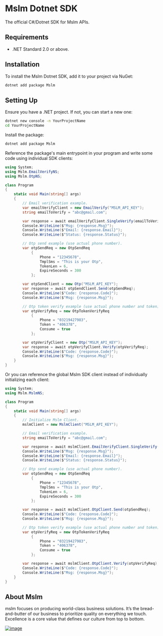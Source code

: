 # Mslm Dotnet SDK

The official C#/Dotnet SDK for Mslm APIs.

## Requirements

- .NET Standard 2.0 or above.

## Installation

To install the Mslm Dotnet SDK, add it to your project via NuGet:

```bash
dotnet add package Mslm
```

## Setting Up

Ensure you have a .NET project. If not, you can start a new one:

```bash
dotnet new console -n YourProjectName
cd YourProjectName
```

Install the package:

```bash
dotnet add package Mslm
```

Reference the package's main entrypoint in your program and write some code
using individual SDK clients:

```cs
using System;
using Mslm.EmailVerifyNS;
using Mslm.OtpNS;

class Program
{
    static void Main(string[] args)
    {
        // Email verification example.
        var emailVerifyClient = new EmailVerify("MSLM_API_KEY");
        string emailToVerify = "abc@gmail.com";

        var response = await emailVerifyClient.SingleVerify(emailToVerify);
        Console.WriteLine($"Msg: {response.Msg}");
        Console.WriteLine($"Email: {response.Email}");
        Console.WriteLine($"Status: {response.Status}");

        // Otp send example (use actual phone number).
        var otpSendReq = new OtpSendReq
            {
                Phone = "12345678",
                TmplSms = "This is your Otp",
                TokenLen = 6,
                ExpireSeconds = 300
            };

        var otpSendClient = new Otp("MSLM_API_KEY");
        var response = await otpSendClient.Send(otpSendReq);
        Console.WriteLine($"Code: {response.Code}");
        Console.WriteLine($"Msg: {response.Msg}");

        // Otp token verify example (use actual phone number and token).
        var otpVerifyReq = new OtpTokenVerifyReq
            {
                Phone = "03219427983",
                Token = "406378",
                Consume = true
            };

        var otpVerifyClient = new Otp("MSLM_API_KEY");
        var response = await otpVerifyClient.Verify(otpVerifyReq);
        Console.WriteLine($"Code: {response.Code}");
        Console.WriteLine($"Msg: {response.Msg}");
    }
}

```

Or you can reference the global Mslm SDK client instead of individually
initializing each client:

```cs
using System;
using Mslm.MslmNS;

class Program
{
    static void Main(string[] args)
    {
		// Initialize Mslm Client.
        mslmClient = new MslmClient("MSLM_API_KEY");

        // Email verification example.
        string emailToVerify = "abc@gmail.com";

        var response = await mslmClient.EmailVerifyClient.SingleVerify(emailToVerify);
        Console.WriteLine($"Msg: {response.Msg}");
        Console.WriteLine($"Email: {response.Email}");
        Console.WriteLine($"Status: {response.Status}");

        // Otp send example (use actual phone number).
        var otpSendReq = new OtpSendReq
            {
                Phone = "12345678",
                TmplSms = "This is your Otp",
                TokenLen = 6,
                ExpireSeconds = 300
            };

        var response = await mslmClient.OtpClient.Send(otpSendReq);
        Console.WriteLine($"Code: {response.Code}");
        Console.WriteLine($"Msg: {response.Msg}");

        // Otp token verify example (use actual phone number and token).
        var otpVerifyReq = new OtpTokenVerifyReq
            {
                Phone = "03219427983",
                Token = "406378",
                Consume = true
            };

        var response = await mslmClient.OtpClient.Verify(otpVerifyReq);
        Console.WriteLine($"Code: {response.Code}");
        Console.WriteLine($"Msg: {response.Msg}");
    }
}

```

## About Mslm

mslm focuses on producing world-class business solutions. It’s the
bread-and-butter of our business to prioritize quality on everything we touch.
Excellence is a core value that defines our culture from top to bottom.

[![image](https://avatars.githubusercontent.com/u/50307970?s=200&v=4)](https://mslm.io/)